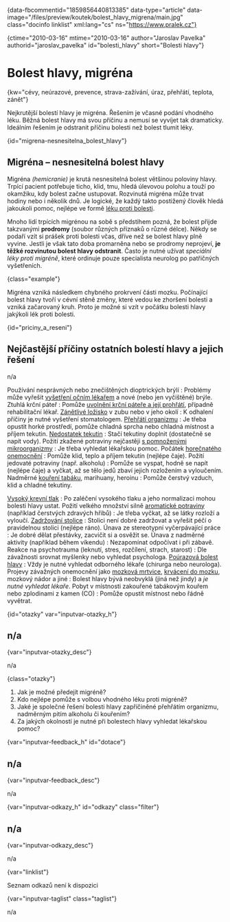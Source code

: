 
{data-fbcommentid="1859856440813385" data-type="article" data-image="/files/preview/koutek/bolest\_hlavy\_migrena/main.jpg" class="docinfo linklist" xml:lang="cs" ns="https://www.pralek.cz"}

{ctime="2010-03-16" mtime="2010-03-16" author="Jaroslav Pavelka" authorid="jaroslav\_pavelka" id="bolesti\_hlavy" short="Bolesti hlavy"}

# Bolest hlavy, migréna

<!-- generated attribute kw by user_updatekw.sh on 2020-09-22, do not edit -->

{kw="cévy, neúrazové, prevence, strava-zažívání, úraz, přehřátí, teplota, zánět"}

Nejkrutější bolestí hlavy je migréna. Řešením je včasné podání vhodného léku. Běžná bolest hlavy má svou příčinu a nemusí se vyvíjet tak dramaticky. Ideálním řešením je odstranit příčinu bolesti než bolest tlumit léky.

{id="migrena-nesnesitelna\_bolest\_hlavy"}

## Migréna – nesnesitelná bolest hlavy

Migréna _(hemicranie)_ je krutá nesnesitelná bolest většinou poloviny hlavy. Trpící pacient potřebuje ticho, klid, tmu, hledá úlevovou polohu a touží po okamžiku, kdy bolest začne ustupovat. Rozvinutá migréna může trvat hodiny nebo i několik dnů. Je logické, že každý takto postižený člověk hledá jakoukoli pomoc, nejlépe ve formě [léku proti bolesti][1].

Mnoho lidí trpících migrénou na sobě s předstihem pozná, že bolest přijde takzvanými **prodromy** (soubor různých příznaků o různé délce). Někdy se podaří vzít si prášek proti bolesti včas, dříve než se bolest hlavy plně vyvine. Jestli je však tato doba promarněna nebo se prodromy neprojeví, **je těžké rozvinutou bolest hlavy odstranit**. Často je nutné užívat _speciální léky proti migréně_, které ordinuje pouze specialista neurolog po patřičných vyšetřeních.

{class="example"}

Migréna vzniká následkem chybného prokrvení části mozku. Počínající bolest hlavy tvoří v cévní stěně změny, které vedou ke zhoršení bolesti a vzniká začarovaný kruh. Proto je možné si vzít v počátku bolesti hlavy jakýkoli lék proti bolesti.

{id="priciny\_a\_reseni"}

## Nejčastější příčiny ostatních bolestí hlavy a jejich řešení

n/a

Používání nesprávných nebo znečištěných dioptrických brýlí
:   Problémy může vyřešit [vyšetření očním lékařem][2] a nové (nebo jen vyčištěné) brýle.
Ztuhlá krční páteř
:   Pomůže [uvolnění krční páteře a její prohřátí][3], případně rehabilitační lékař.
[Zánětlivé ložisko][4] v zubu nebo v jeho okolí
:   K odhalení příčiny je nutné vyšetření stomatologem.
[Přehřátí organizmu][5]
:   Je třeba opustit horké prostředí, pomůže chladná sprcha nebo chladná místnost a příjem tekutin.
[Nedostatek tekutin][6]
:   Stačí tekutiny doplnit (dostatečně se napít vody).
Požití zkažené potraviny nejčastěji [s pomnoženými mikroorganizmy][7]
:   Je třeba vyhledat lékařskou pomoc.
Počátek [horečnatého onemocnění][5]
:   Pomůže klid, teplo a příjem tekutin (nejlépe čaje).
Požití jedovaté potraviny (např. alkoholu)
:   Pomůže se vyspat, hodně se napít (nejlépe čaje) a vyčkat, až se tělo jedů zbaví jejich rozložením a vyloučením.
Nadměrné [kouření tabáku][8], marihuany, heroinu
:   Pomůže čerstvý vzduch, klid a chladné tekutiny.

<!-- sep -->

[Vysoký krevní tlak][9]
:   Po zaléčení vysokého tlaku a jeho normalizaci mohou bolesti hlavy ustat.
Požití velkého množství silně [aromatické potraviny][10] (například čerstvých zdravých hřibů)
:   Je třeba vyčkat, až se látky rozloží a vyloučí.
[Zadržování stolice][11]
:   Stolici není dobré zadržovat a vyřešit péčí o pravidelnou stolici (nejlépe ráno).
Únava ze stereotypní vyčerpávající práce
:   Je dobré dělat přestávky, zacvičit si a osvěžit se.
Únava z nadměrné aktivity (například během víkendu)
:   Nezapomínat odpočívat i při zábavě.
Reakce na psychotrauma (leknutí, stres, rozčílení, strach, starost)
:   Dle závažnosti srovnat myšlenky nebo vyhledat psychologa.
[Poúrazová bolest hlavy][12]
:   Vždy je nutné vyhledat odborného lékaře (chirurga nebo neurologa).
Projevy závažných onemocnění jako [mozková mrtvice][13], [krvácení do mozku][14], mozkový nádor a jiné
:   Bolest hlavy bývá neobvyklá (jiná než jindy) a _je nutné vyhledat lékaře_.
Pobyt v místnosti zakouřené tabákovým kouřem nebo zplodinami z kamen (CO)
:   Pomůže opustit místnost nebo řádně vyvětrat.

{id="otazky" var="inputvar-otazky_h"}

## n/a

{var="inputvar-otazky_desc"}

n/a

{class="otazky"}

  1. Jak je možné předejít migréně?
  2. Kdo nejlépe pomůže s volbou vhodného léku proti migréně?
  3. Jaké je společné řešení bolesti hlavy zapříčiněné přehřátím organizmu, nadměrným pitím alkoholu či kouřením?
  4. Za jakých okolností je nutné při bolestech hlavy vyhledat lékařskou pomoc?

{var="inputvar-feedback_h" id="dotace"}

## n/a

{var="inputvar-feedback_desc"}

n/a

{var="inputvar-odkazy_h" id="odkazy" class="filter"}

## n/a

{var="inputvar-odkazy_desc"}

n/a

{var="linklist"}

Seznam odkazů není k dispozici

{var="inputvar-taglist" class="taglist"}

n/a

 [1]: analgetika
 [2]: nalehavost_vysetreni
 [3]: bolesti_v_zadech
 [4]: stadia_zanetu
 [5]: teplota
 [6]: prijem_tekutin
 [7]: bakterie
 [8]: koureni_cigaret
 [9]: krevni_tlak
 [10]: zdrave_traveni
 [11]: hemoroidy
 [12]: otres_mozku
 [13]: mrtvice
 [14]: subduralni_hematom

